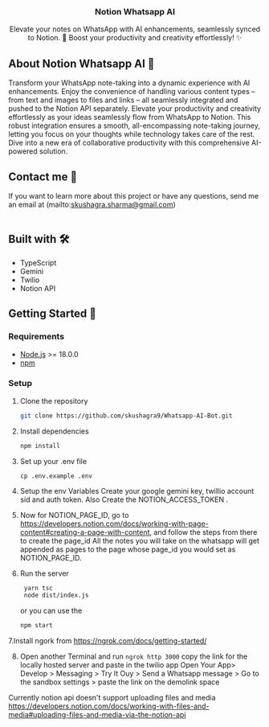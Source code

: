<p align="center" style="margin-top: 120px">

  <h3 align="center">Notion Whatsapp AI </h3>

  <p align="center">
   Elevate your notes on WhatsApp with AI enhancements, seamlessly synced to Notion. 🚀 Boost your productivity and creativity effortlessly! ✨
</p>

## About Notion Whatsapp AI 🏓

Transform your WhatsApp note-taking into a dynamic experience with AI enhancements. 
Enjoy the convenience of handling various content types – from text and images to files and links – all seamlessly integrated and pushed to the Notion API separately. 
Elevate your productivity and creativity effortlessly as your ideas seamlessly flow from WhatsApp to Notion. 
This robust integration ensures a smooth, all-encompassing note-taking journey, letting you focus on your thoughts while technology takes care of the rest. 
Dive into a new era of collaborative productivity with this comprehensive AI-powered solution.

## Contact me 💌

If you want to learn more about this project or have any questions, send me an email at (mailto:skushagra.sharma@gmail.com)
<br/><br/>

## Built with 🛠️

- TypeScript
- Gemini
- Twilio
- Notion API


## Getting Started 🚀

### Requirements

- [Node.js](https://nodejs.org/en/) >= 18.0.0
- [npm](https://npm.io/) 

### Setup

1. Clone the repository

   ```sh
   git clone https://github.com/skushagra9/Whatsapp-AI-Bot.git
   ```

2. Install dependencies

   ```sh
   npm install
   ```

3. Set up your .env file

   `cp .env.example .env`

4. Setup the env Variables 
  Create your google gemini key, twillio account sid and auth token.
  Also Create the NOTION_ACCESS_TOKEN .

5. Now for NOTION_PAGE_ID, go to https://developers.notion.com/docs/working-with-page-content#creating-a-page-with-content,
   and follow the steps from there to create the page_id
   All the notes you will take on the whatsapp will get appended as pages to the page whose page_id you would set as NOTION_PAGE_ID.

6. Run the server
   ```sh
    yarn tsc
    node dist/index.js
   ```
    or you can use the
    ```sh
    npm start
   ```
7.Install ngork from https://ngrok.com/docs/getting-started/

8. Open another Terminal and run
   `ngrok http 3000`
    copy the link for the locally hosted server and paste in the twilio app 
    Open Your App> Develop > Messaging > Try It Ouy > Send a Whatsapp message > Go to the sandbox settings > paste the link on the demolink space



Currently notion api doesn't support uploading files and media
https://developers.notion.com/docs/working-with-files-and-media#uploading-files-and-media-via-the-notion-api
